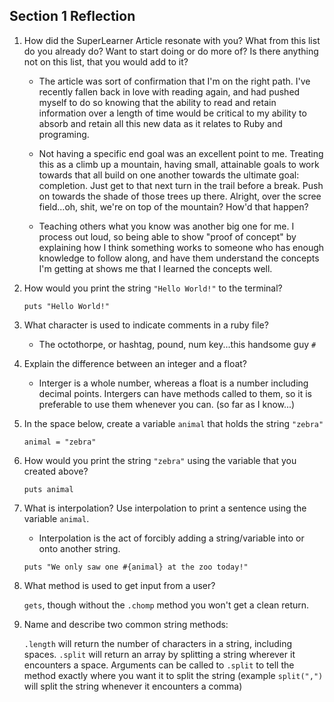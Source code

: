 ## Section 1 Reflection

1. How did the SuperLearner Article resonate with you? What from this list do you already do? Want to start doing or do more of? Is there anything not on this list, that you would add to it?

   * The article was sort of confirmation that I'm on the right path. I've recently fallen back in love with reading again, and had pushed myself to do so knowing that the ability to read and retain information over a length of time would be critical to my ability to absorb and retain all this new data as it relates to Ruby and programing.

   * Not having a specific end goal was an excellent point to me. Treating this as a climb up a mountain, having small, attainable goals to work towards that all build on one another towards the ultimate goal: completion. Just get to that next turn in the trail before a break. Push on towards the shade of those trees up there. Alright, over the scree field...oh, shit, we're on top of the mountain? How'd that happen?

   * Teaching others what you know was another big one for me. I process out loud, so being able to show "proof of concept" by explaining how I think something works to someone who has enough knowledge to follow along, and have them understand the concepts I'm getting at shows me that I learned the concepts well.

1. How would you print the string `"Hello World!"` to the terminal?

   `puts "Hello World!"`

1. What character is used to indicate comments in a ruby file?

   * The octothorpe, or hashtag, pound, num key...this handsome guy `#`

1. Explain the difference between an integer and a float?

   * Interger is a whole number, whereas a float is a number including decimal points. Intergers can have methods called to them, so it is preferable to use them whenever you can. (so far as I know...)

1. In the space below, create a variable `animal` that holds the string `"zebra"`

   `animal = "zebra"`


1. How would you print the string `"zebra"` using the variable that you created above?

   `puts animal`

1. What is interpolation? Use interpolation to print a sentence using the variable `animal`.

   * Interpolation is the act of forcibly adding a string/variable into or onto another string.

   `puts "We only saw one #{animal} at the zoo today!"`

1. What method is used to get input from a user?

   `gets`, though without the `.chomp` method you won't get a clean return.

1. Name and describe two common string methods:

   `.length` will return the number of characters in a string, including spaces.
   `.split` will return an array by splitting a string wherever it encounters a space. Arguments can be called to `.split` to tell the method exactly where you want it to split the string (example `split(",")` will split the string whenever it encounters a comma)
